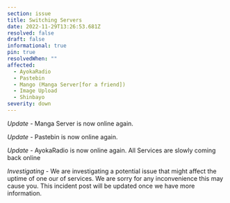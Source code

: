 ```yaml
---
section: issue
title: Switching Servers
date: 2022-11-29T13:26:53.681Z
resolved: false
draft: false
informational: true
pin: true
resolvedWhen: ""
affected:
  - AyokaRadio
  - Pastebin
  - Mango (Manga Server[for a friend])
  - Image Upload
  - Shinbayo
severity: down
---
```

*Update* - Manga Server is now online again.

*Update* - Pastebin is now online again.

*Update* - AyokaRadio is now online again. All Services are slowly coming back online

*Investigating* - We are investigating a potential issue that might affect the uptime of one our of services. We are sorry for any inconvenience this may cause you. This incident post will be updated once we have more information.